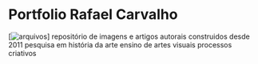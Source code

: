 # Portfolio Rafael Carvalho

[![arquivos](https://img.shields.io/badge/Descarvalhando-Portfolio-red)] repositório de imagens e artigos autorais construidos desde 2011
pesquisa em história da arte
ensino de artes visuais 
processos criativos


